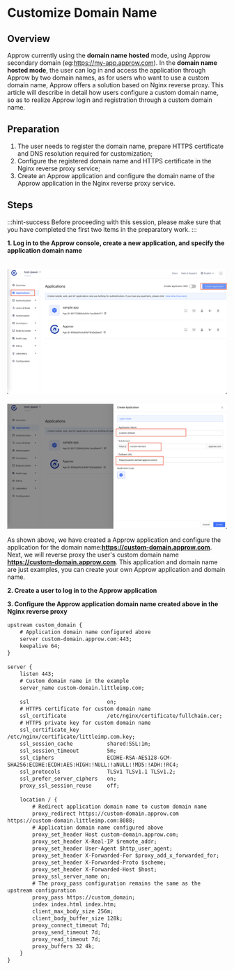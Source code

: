 # Customize Domain Name

<LastUpdated/>

## Overview

Approw currently using the **domain name hosted** mode, using Approw secondary domain (eg:https://my-app.approw.com).
In the **domain name hosted mode**, the user can log in and access the application through Approw by two domain names, as for users who want to use a custom domain name, Approw offers a solution based on Nginx reverse proxy.
This article will describe in detail how users configure a custom domain name, so as to realize Approw login and registration through a custom domain name.

## Preparation

1. The user needs to register the domain name, prepare HTTPS certificate and DNS resolution required for customization;
2. Configure the registered domain name and HTTPS certificate in the Nginx reverse proxy service;
3. Create an Approw application and configure the domain name of the Approw application in the Nginx reverse proxy service.

## Steps

:::hint-success
Before proceeding with this session, please make sure that you have completed the first two items in the preparatory work.
:::

**1. Log in to the Approw console, create a new application, and specify the application domain name**

<img src="./images/domain1.png" style="margin-top: 20px;" class="md-img-padding" />

<img src="./images/domain2.png" style="margin-top: 20px;" class="md-img-padding" />

As shown above, we have created a Approw application and configure the application for the domain name:**https://custom-domain.approw.com**.
Next, we will reverse proxy the user's custom domain name **https://custom-domain.approw.com**.
This application and domain name are just examples, you can create your own Approw application and domain name.

**2. Create a user to log in to the Approw application**

<!-- <img src="./images/domain3.png" style="margin-top: 20px;" class="md-img-padding" />

<img src="./images/domain4.png" style="margin-top: 20px;" class="md-img-padding" /> -->

**3. Configure the Approw application domain name created above in the Nginx reverse proxy**

```nginx
upstream custom_domain {
    # Application domain name configured above
    server custom-domain.approw.com:443;
    keepalive 64;
}

server {
    listen 443;
    # Custom domain name in the example
    server_name custom-domain.littleimp.com;

    ssl                         on;
    # HTTPS certificate for custom domain name
    ssl_certificate             /etc/nginx/certificate/fullchain.cer;
    # HTTPS private key for custom domain name
    ssl_certificate_key         /etc/nginx/certificate/littleimp.com.key;
    ssl_session_cache           shared:SSL:1m;
    ssl_session_timeout         5m;
    ssl_ciphers                 ECDHE-RSA-AES128-GCM-SHA256:ECDHE:ECDH:AES:HIGH:!NULL:!aNULL:!MD5:!ADH:!RC4;
    ssl_protocols               TLSv1 TLSv1.1 TLSv1.2;
    ssl_prefer_server_ciphers   on;
    proxy_ssl_session_reuse     off;

    location / {
        # Redirect application domain name to custom domain name
        proxy_redirect https://custom-domain.approw.com https://custom-domain.littleimp.com:8088;
        # Application domain name configured above
        proxy_set_header Host custom-domain.approw.com;
        proxy_set_header X-Real-IP $remote_addr;
        proxy_set_header User-Agent $http_user_agent;
        proxy_set_header X-Forwarded-For $proxy_add_x_forwarded_for;
        proxy_set_header X-Forwarded-Proto $scheme;
        proxy_set_header X-Forwarded-Host $host;
        proxy_ssl_server_name on;
        # The proxy_pass configuration remains the same as the upstream configuration
        proxy_pass https://custom_domain;
        index index.html index.htm;
        client_max_body_size 256m;
        client_body_buffer_size 128k;
        proxy_connect_timeout 7d;
        proxy_send_timeout 7d;
        proxy_read_timeout 7d;
        proxy_buffers 32 4k;
    }
}
```

<!-- **4. By custom domain example of `https://custom-domain.littleimp.com:8088` to access applications Approw**
<img src="./images/domain5.png" style="margin-top: 20px;" class="md-img-padding" />

**5. Enter the user and password created above to log in to the Approw application**
<img src="./images/domain6.png" style="margin-top: 20px;" class="md-img-padding" />

**6. Successfully log in to the Approw application through the custom domain name and visit the personal center**
<img src="./images/domain7.png" style="margin-top: 20px;" class="md-img-padding" /> -->
